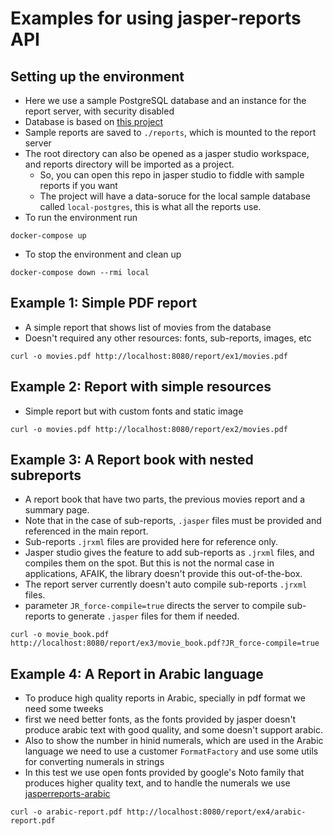 # Examples for using jasper-reports API

## Setting up the environment

- Here we use a sample PostgreSQL database and an instance for the report server, with security disabled
- Database is based on [this project](https://github.com/zseta/postgres-docker-samples)
- Sample reports are saved to `./reports`, which is mounted to the report server
- The root directory can also be opened as a jasper studio workspace, and reports directory will be imported as a project.
    - So, you can open this repo in jasper studio to fiddle with sample reports if you want
    - The project will have a data-soruce for the local sample database called `local-postgres`, this is what all the reports use.
- To run the environment run

```shell
docker-compose up
```

- To stop the environment and clean up

```shell
docker-compose down --rmi local
```

## Example 1: Simple PDF report

- A simple report that shows list of movies from the database
- Doesn't required any other resources: fonts, sub-reports, images, etc

```shell
curl -o movies.pdf http://localhost:8080/report/ex1/movies.pdf
```

## Example 2: Report with simple resources

- Simple report but with custom fonts and static image

```shell
curl -o movies.pdf http://localhost:8080/report/ex2/movies.pdf
```

## Example 3: A Report book with nested subreports

- A report book that have two parts, the previous movies report and a summary page.
- Note that in the case of sub-reports, `.jasper` files must be provided and referenced in the main report.
- Sub-reports `.jrxml` files are provided here for reference only.
- Jasper studio gives the feature to add sub-reports as `.jrxml` files, and compiles them on the spot. But this is not the normal case in applications, AFAIK, the library doesn't provide this out-of-the-box.
- The report server currently doesn't auto compile sub-reports `.jrxml` files.
- parameter `JR_force-compile=true` directs the server to compile sub-reports to generate `.jasper` files for them if needed.

```shell
curl -o movie_book.pdf http://localhost:8080/report/ex3/movie_book.pdf?JR_force-compile=true
```

## Example 4: A Report in Arabic language

- To produce high quality reports in Arabic, specially in pdf format we need some tweeks
- first we need better fonts, as the fonts provided by jasper doesn't produce arabic text with good quality, and some doesn't support arabic.
- Also to show the number in hinid numerals, which are used in the Arabic language we need to use a customer `FormatFactory` and use some utils for converting numerals in strings
- In this test we use open fonts provided by google's Noto family that produces higher quality text, and to handle the numerals we use [jasperreports-arabic](https://github.com/deathwaiting/japerreports-arabic)

```shell
curl -o arabic-report.pdf http://localhost:8080/report/ex4/arabic-report.pdf
```